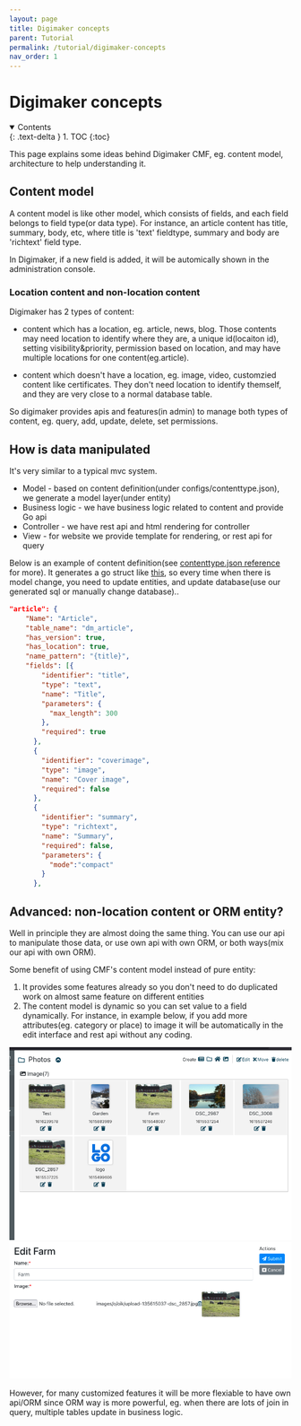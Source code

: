 ```yaml
---
layout: page
title: Digimaker concepts
parent: Tutorial
permalink: /tutorial/digimaker-concepts
nav_order: 1
---
```

# Digimaker concepts
<details open markdown="block">
  <summary>
    Contents
  </summary>
  {: .text-delta }
1. TOC
{:toc}
</details>

This page explains some ideas behind Digimaker CMF, eg. content model, architecture to help understanding it.

## Content model
A content model is like other model, which consists of fields, and each field belongs to field type(or data type). For instance, an article content has title, summary, body, etc, where title is 'text' fieldtype, summary and body are 'richtext' field type.

In Digimaker, if a new field is added, it will be automically shown in the administration console.

### Location content and non-location content
Digimaker has 2 types of content: 

- content which has a location, eg. article, news, blog. Those contents may need location to identify where they are, a unique id(locaiton id), setting visibility&priority, permission based on location, and may have multiple locations for one content(eg.article).

- content which doesn't have a location, eg. image, video, customzied content like certificates. They don't need location to identify themself, and they are very close to a normal database table.


So digimaker provides apis and features(in admin) to manage both types of content, eg. query, add, update, delete, set permissions.

## How is data manipulated
It's very similar to a typical mvc system.

- Model - based on content definition(under configs/contenttype.json), we generate a model layer(under entity)
- Business logic - we have business logic related to content and provide Go api
- Controller - we have rest api and html rendering for controller
- View - for website we provide template for rendering, or rest api for query

Below is an example of content definition(see [contenttype.json reference](../references/contenttype) for more). It generates a go struct like [this](https://github.com/digimakergo/dmdemo/blob/master/entity/article.go), so every time when there is model change, you need to update entities, and update database(use our generated sql or manually change database)..
```json
"article": {
    "Name": "Article",
    "table_name": "dm_article",
    "has_version": true,
    "has_location": true,
    "name_pattern": "{title}",
    "fields": [{
        "identifier": "title",
        "type": "text",
        "name": "Title",
        "parameters": {
          "max_length": 300
        },
        "required": true
      },     
      {
        "identifier": "coverimage",
        "type": "image",
        "name": "Cover image",
        "required": false
      },
      {
        "identifier": "summary",
        "type": "richtext",
        "name": "Summary",
        "required": false,
        "parameters": {
          "mode":"compact"
        }
      },
 ```

## Advanced: non-location content or ORM entity?

Well in principle they are almost doing the same thing. You can use our api to manipulate those data, or use own api with own ORM, or both ways(mix our api with own ORM). 

Some benefit of using CMF's content model instead of pure entity:

 1. It provides some features already so you don't need to do duplicated work on almost same feature on different entities 
 2. The content model is dynamic so you can set value to a field dynamically. For instance, in example below, if you add more attributes(eg. category or place) to image it will be automatically in the edit interface and rest api without any coding. 

<img src="../assets/images/content_image.png" width="600px"/>

<img src="../assets/images/content_image_edit.png"  width="600px"/>


However, for many customized features it will be more flexiable to have own api/ORM since ORM way is more powerful, eg. when there are lots of join in query, multiple tables update in business logic.

